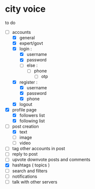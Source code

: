 # city voice

to do

- [ ] accounts
    - [x] general
    - [x] expert/govt
    - [x] login :
        - [x] username
        - [x] password
        - [ ] else : 
            - [ ] phone
                - [ ] otp
    - [x] register :
        - [x] username
        - [x] password
        - [x] phone
    - [x] logout
- [x] profile page
    - [x] followers list
    - [x] following list
- [ ] post creation
    - [x]  text
    - [ ]  image
    - [ ]  video
- [ ] tag other accounts in post
- [ ] reply to post
- [ ] upvote downvote posts and comments
- [x] hashtags ( topics )
- [ ] search and filters
- [ ] notifications
- [ ] talk with other servers
